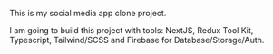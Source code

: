 This is my social media app clone project.

I am going to build this project with tools: NextJS, Redux Tool Kit, Typescript, Tailwind/SCSS and Firebase for Database/Storage/Auth.
